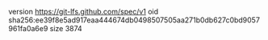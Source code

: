 version https://git-lfs.github.com/spec/v1
oid sha256:ee39f8e5ad917eaa444674db0498507505aa271b0db627c0bd9057961fa0a6e9
size 3874
